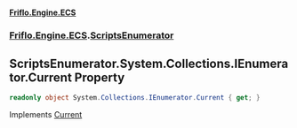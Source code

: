 #### [Friflo.Engine.ECS](index.md#'index')
### [Friflo.Engine.ECS](Friflo.Engine.ECS.md#'Friflo.Engine.ECS').[ScriptsEnumerator](ScriptsEnumerator.md#'Friflo.Engine.ECS.ScriptsEnumerator')

## ScriptsEnumerator.System.Collections.IEnumerator.Current Property

```csharp
readonly object System.Collections.IEnumerator.Current { get; }
```

Implements [Current](https://docs.microsoft.com/en-us/dotnet/api/System.Collections.IEnumerator.Current#'System.Collections.IEnumerator.Current')